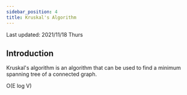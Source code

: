 ```yaml
---
sidebar_position: 4
title: Kruskal's Algorithm
---
```

Last updated: 2021/11/18 Thurs

## Introduction
Kruskal's algorithm is an algorithm that can be used to find a minimum spanning tree of a connected graph.

O(E log V)